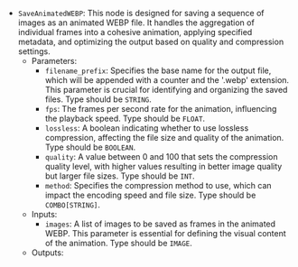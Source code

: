 - `SaveAnimatedWEBP`: This node is designed for saving a sequence of images as an animated WEBP file. It handles the aggregation of individual frames into a cohesive animation, applying specified metadata, and optimizing the output based on quality and compression settings.
    - Parameters:
        - `filename_prefix`: Specifies the base name for the output file, which will be appended with a counter and the '.webp' extension. This parameter is crucial for identifying and organizing the saved files. Type should be `STRING`.
        - `fps`: The frames per second rate for the animation, influencing the playback speed. Type should be `FLOAT`.
        - `lossless`: A boolean indicating whether to use lossless compression, affecting the file size and quality of the animation. Type should be `BOOLEAN`.
        - `quality`: A value between 0 and 100 that sets the compression quality level, with higher values resulting in better image quality but larger file sizes. Type should be `INT`.
        - `method`: Specifies the compression method to use, which can impact the encoding speed and file size. Type should be `COMBO[STRING]`.
    - Inputs:
        - `images`: A list of images to be saved as frames in the animated WEBP. This parameter is essential for defining the visual content of the animation. Type should be `IMAGE`.
    - Outputs:

